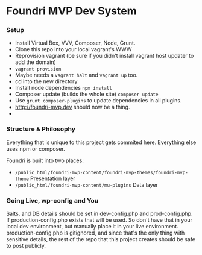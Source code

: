 # Foundri MVP Dev System

### Setup
* Install Virtual Box, VVV, Composer, Node, Grunt.
* Clone this repo into your local vagrant's WWW
* Reprovision vagrant (be sure if you didn't install vagrant host updater to add the domain)
 * `vagrant provision`
 * Maybe needs a `vagrant halt` and `vagrant up` too.
* cd into the new directory
* Install node dependencies `npm install`
* Composer update (builds the whole site) `composer update`
* Use `grunt composer-plugins` to update dependencies in all plugins.
* http://foundri-mvp.dev should now be a thing.
* 

### Structure & Philosophy
Everything that is unique to this project gets commited here. Everything else uses npm or composer.

Foundri is built into two places:
* `/public_html/foundri-mvp-content/foundri-mvp-themes/foundri-mvp-theme` Presentation layer 
* `/public_html/foundri-mvp-content/mu-plugins` Data layer

### Going Live, wp-config and You
Salts, and DB details should be set in dev-config.php and prod-config.php. If production-config.php exists that will be used. So don't have that in your local dev environment, but manually place it in your live environment. production-config.php is gitignored, and since that's the only thing with sensitive details, the rest of the repo that this project creates should be safe to post publicly.
